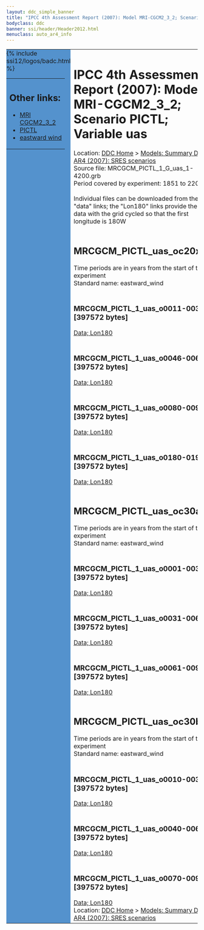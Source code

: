 ```yaml
---
layout: ddc_simple_banner
title: "IPCC 4th Assessment Report (2007): Model MRI-CGCM2_3_2; Scenario PICTL; Variable uas"
bodyclass: ddc
banner: ssi/header/Header2012.html
menuclass: auto_ar4_info
---
```



<table width="100%" border="0" cellspacing="0" cellpadding="0" style="border-collapse: collapse;">
<tr style="margin:0;padding:0;border:0;">
<td style="margin:0;padding:0;border:0;height:1pt;width:150pt;background:#5492CD;" valign="top" >

<div id="lh-col2" class="auto_ar4_info">
<table class="menumain" bgcolor="#5492CD" cellspacing="0" width="100%" border="0">
<tr><td>
<h2> Other links:</h2>
<ul>
<li><a href="/auto/ar4/model-MRI-CGCM2_3_2.html">MRI<br/>CGCM2_3_2</a></li>
<li><a href="/auto/ar4/scenario-PICTL.html">PICTL</a></li>
<li><a href="/auto/ar4/var-eastward_wind.html">eastward wind</a></li>
</ul>
</td></tr>
{% include ssi12/logos/badc.html %}
</table>
</div>
</td>
<td><h1>IPCC 4th Assessment Report (2007): Model MRI-CGCM2_3_2; Scenario PICTL; Variable uas</h1>

<!-- Breadcrumb1 -->
<div id="breadcrumb1" align="left">
Location: <a href="/index.html">DDC Home</a> > <a href="/sim/gcm_clim/">Models: Summary Data</a>
> <a href="/sim/gcm_clim/SRES_AR4/index.html">AR4 (2007): SRES scenarios</a>
</div>
<!-- End of Breadcrumb1 -->Source file: MRCGCM_PICTL_1_G_uas_1-4200.grb
<br/>
Period covered by experiment: 1851 to 2200<br/>
<br/>Individual files can be downloaded from the "data" links; the "Lon180" links provide the same data
         with the grid cycled so that the first longitude is 180W<br/>
<br/><h2>MRCGCM_PICTL_uas_oc20x.tar</h2>
Time periods are in years from the start of the experiment<br/>
Standard name: eastward_wind<br>
<br/><h3>MRCGCM_PICTL_1_uas_o0011-0030.nc [397572 bytes]</h3>
<a href="/cgi-bin/downl/ar4_nc/uas/MRCGCM_PICTL_1_uas_o0011-0030.nc">Data; </a><a href="/cgi-bin/downl/ar4_nc/uas/MRCGCM_PICTL_1_uas_o0011-0030.cyto180.nc"> Lon180</a><br/>
<br/><h3>MRCGCM_PICTL_1_uas_o0046-0065.nc [397572 bytes]</h3>
<a href="/cgi-bin/downl/ar4_nc/uas/MRCGCM_PICTL_1_uas_o0046-0065.nc">Data; </a><a href="/cgi-bin/downl/ar4_nc/uas/MRCGCM_PICTL_1_uas_o0046-0065.cyto180.nc"> Lon180</a><br/>
<br/><h3>MRCGCM_PICTL_1_uas_o0080-0099.nc [397572 bytes]</h3>
<a href="/cgi-bin/downl/ar4_nc/uas/MRCGCM_PICTL_1_uas_o0080-0099.nc">Data; </a><a href="/cgi-bin/downl/ar4_nc/uas/MRCGCM_PICTL_1_uas_o0080-0099.cyto180.nc"> Lon180</a><br/>
<br/><h3>MRCGCM_PICTL_1_uas_o0180-0199.nc [397572 bytes]</h3>
<a href="/cgi-bin/downl/ar4_nc/uas/MRCGCM_PICTL_1_uas_o0180-0199.nc">Data; </a><a href="/cgi-bin/downl/ar4_nc/uas/MRCGCM_PICTL_1_uas_o0180-0199.cyto180.nc"> Lon180</a><br/>
<br/><h2>MRCGCM_PICTL_uas_oc30a.tar</h2>
Time periods are in years from the start of the experiment<br/>
Standard name: eastward_wind<br>
<br/><h3>MRCGCM_PICTL_1_uas_o0001-0030.nc [397572 bytes]</h3>
<a href="/cgi-bin/downl/ar4_nc/uas/MRCGCM_PICTL_1_uas_o0001-0030.nc">Data; </a><a href="/cgi-bin/downl/ar4_nc/uas/MRCGCM_PICTL_1_uas_o0001-0030.cyto180.nc"> Lon180</a><br/>
<br/><h3>MRCGCM_PICTL_1_uas_o0031-0060.nc [397572 bytes]</h3>
<a href="/cgi-bin/downl/ar4_nc/uas/MRCGCM_PICTL_1_uas_o0031-0060.nc">Data; </a><a href="/cgi-bin/downl/ar4_nc/uas/MRCGCM_PICTL_1_uas_o0031-0060.cyto180.nc"> Lon180</a><br/>
<br/><h3>MRCGCM_PICTL_1_uas_o0061-0090.nc [397572 bytes]</h3>
<a href="/cgi-bin/downl/ar4_nc/uas/MRCGCM_PICTL_1_uas_o0061-0090.nc">Data; </a><a href="/cgi-bin/downl/ar4_nc/uas/MRCGCM_PICTL_1_uas_o0061-0090.cyto180.nc"> Lon180</a><br/>
<br/><h2>MRCGCM_PICTL_uas_oc30b.tar</h2>
Time periods are in years from the start of the experiment<br/>
Standard name: eastward_wind<br>
<br/><h3>MRCGCM_PICTL_1_uas_o0010-0039.nc [397572 bytes]</h3>
<a href="/cgi-bin/downl/ar4_nc/uas/MRCGCM_PICTL_1_uas_o0010-0039.nc">Data; </a><a href="/cgi-bin/downl/ar4_nc/uas/MRCGCM_PICTL_1_uas_o0010-0039.cyto180.nc"> Lon180</a><br/>
<br/><h3>MRCGCM_PICTL_1_uas_o0040-0069.nc [397572 bytes]</h3>
<a href="/cgi-bin/downl/ar4_nc/uas/MRCGCM_PICTL_1_uas_o0040-0069.nc">Data; </a><a href="/cgi-bin/downl/ar4_nc/uas/MRCGCM_PICTL_1_uas_o0040-0069.cyto180.nc"> Lon180</a><br/>
<br/><h3>MRCGCM_PICTL_1_uas_o0070-0099.nc [397572 bytes]</h3>
<a href="/cgi-bin/downl/ar4_nc/uas/MRCGCM_PICTL_1_uas_o0070-0099.nc">Data; </a><a href="/cgi-bin/downl/ar4_nc/uas/MRCGCM_PICTL_1_uas_o0070-0099.cyto180.nc"> Lon180</a><br/>
<!-- Breadcrumb2 -->
<div id="breadcrumb2" align="left">
Location: <a href="/index.html">DDC Home</a> > <a href="/sim/gcm_clim/">Models: Summary Data</a>
> <a href="/sim/gcm_clim/SRES_AR4/index.html">AR4 (2007): SRES scenarios</a>
</div>
<!-- End of Breadcrumb2 --></td></tr></table>
